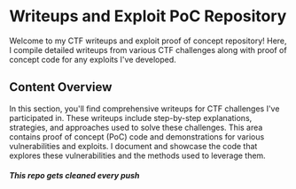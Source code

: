 # Writeups and Exploit PoC Repository

Welcome to my CTF writeups and exploit proof of concept repository! Here, I compile detailed writeups from various CTF challenges along with proof of concept code for any exploits I've developed.

## Content Overview

In this section, you'll find comprehensive writeups for CTF challenges I've participated in. These writeups include step-by-step explanations, strategies, and approaches used to solve these challenges. 
This area contains proof of concept (PoC) code and demonstrations for various vulnerabilities and exploits. I document and showcase the code that explores these vulnerabilities and the methods used to leverage them.

#### ***This repo gets cleaned every push***

